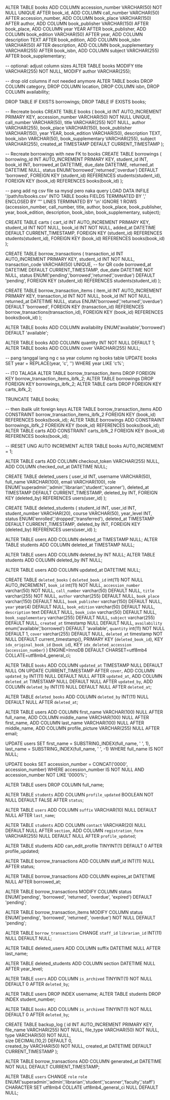 ALTER TABLE books
    ADD COLUMN accession_number VARCHAR(50) NOT NULL UNIQUE AFTER book_id,
    ADD COLUMN call_number VARCHAR(50) AFTER accession_number,
    ADD COLUMN book_place VARCHAR(150) AFTER author,
    ADD COLUMN book_publisher VARCHAR(150) AFTER book_place,
    ADD COLUMN year YEAR AFTER book_publisher,
    ADD COLUMN book_edition VARCHAR(50) AFTER year,
    ADD COLUMN description TEXT AFTER book_edition,
    ADD COLUMN book_isbn VARCHAR(50) AFTER description,
    ADD COLUMN book_supplementary VARCHAR(255) AFTER book_isbn,
    ADD COLUMN subject VARCHAR(255) AFTER book_supplementary;

-- optional: adjust column sizes
ALTER TABLE books
    MODIFY title VARCHAR(255) NOT NULL,
    MODIFY author VARCHAR(255);

-- drop old columns if not needed anymore
ALTER TABLE books
    DROP COLUMN category,
    DROP COLUMN location,
    DROP COLUMN isbn,
    DROP COLUMN availability;



DROP TABLE IF EXISTS borrowings;
DROP TABLE IF EXISTS books;

-- Recreate books
CREATE TABLE books (
    book_id INT AUTO_INCREMENT PRIMARY KEY,
    accession_number VARCHAR(50) NOT NULL UNIQUE,
    call_number VARCHAR(50),
    title VARCHAR(255) NOT NULL,
    author VARCHAR(255),
    book_place VARCHAR(150),
    book_publisher VARCHAR(150),
    year YEAR,
    book_edition VARCHAR(50),
    description TEXT,
    book_isbn VARCHAR(50),
    book_supplementary VARCHAR(255),
    subject VARCHAR(255),
    created_at TIMESTAMP DEFAULT CURRENT_TIMESTAMP
);

-- Recreate borrowings with new FK to books
CREATE TABLE borrowings (
  borrowing_id INT AUTO_INCREMENT PRIMARY KEY,
  student_id INT,
  book_id INT,
  borrowed_at DATETIME,
  due_date DATETIME,
  returned_at DATETIME NULL,
  status ENUM('borrowed','returned','overdue') DEFAULT 'borrowed',
  FOREIGN KEY (student_id) REFERENCES students(student_id),
  FOREIGN KEY (book_id) REFERENCES books(book_id)
);


-- pang add ng csv file sa mysql pero naka query
LOAD DATA INFILE '/path/to/books.csv'
INTO TABLE books
FIELDS TERMINATED BY ','
ENCLOSED BY '"'
LINES TERMINATED BY '\n'
IGNORE 1 ROWS
(accession_number, call_number, title, author, book_place, book_publisher, year, book_edition, description, book_isbn, book_supplementary, subject);


CREATE TABLE carts (
  cart_id INT AUTO_INCREMENT PRIMARY KEY,
  student_id INT NOT NULL,
  book_id INT NOT NULL,
  added_at DATETIME DEFAULT CURRENT_TIMESTAMP,
  FOREIGN KEY (student_id) REFERENCES students(student_id),
  FOREIGN KEY (book_id) REFERENCES books(book_id)
);

CREATE TABLE borrow_transactions (
  transaction_id INT AUTO_INCREMENT PRIMARY KEY,
  student_id INT NOT NULL,
  transaction_code VARCHAR(50) UNIQUE, -- for QR code
  borrowed_at DATETIME DEFAULT CURRENT_TIMESTAMP,
  due_date DATETIME NOT NULL,
  status ENUM('pending','borrowed','returned','overdue') DEFAULT 'pending',
  FOREIGN KEY (student_id) REFERENCES students(student_id)
);

CREATE TABLE borrow_transaction_items (
  item_id INT AUTO_INCREMENT PRIMARY KEY,
  transaction_id INT NOT NULL,
  book_id INT NOT NULL,
  returned_at DATETIME NULL,
  status ENUM('borrowed','returned','overdue') DEFAULT 'borrowed',
  FOREIGN KEY (transaction_id) REFERENCES borrow_transactions(transaction_id),
  FOREIGN KEY (book_id) REFERENCES books(book_id)
);

ALTER TABLE books 
ADD COLUMN availability ENUM('available','borrowed') DEFAULT 'available';

ALTER TABLE books ADD COLUMN quantity INT NOT NULL DEFAULT 1;
ALTER TABLE books ADD COLUMN cover VARCHAR(255) NULL;


-- pang tanggal lang ng c sa year column ng books table
UPDATE books
SET year = REPLACE(year, 'c', '')
WHERE year LIKE 'c%';

-- ITO TALAGA 
ALTER TABLE borrow_transaction_items DROP FOREIGN KEY borrow_transaction_items_ibfk_2;
ALTER TABLE borrowings DROP FOREIGN KEY borrowings_ibfk_2;
ALTER TABLE carts DROP FOREIGN KEY carts_ibfk_2;

TRUNCATE TABLE books;

-- then ibalik ulit foreign keys
ALTER TABLE borrow_transaction_items 
    ADD CONSTRAINT borrow_transaction_items_ibfk_2 FOREIGN KEY (book_id) REFERENCES books(book_id);
ALTER TABLE borrowings 
    ADD CONSTRAINT borrowings_ibfk_2 FOREIGN KEY (book_id) REFERENCES books(book_id);
ALTER TABLE carts 
    ADD CONSTRAINT carts_ibfk_2 FOREIGN KEY (book_id) REFERENCES books(book_id);

-- IRESET UNG AUTO INCREMENT
ALTER TABLE books AUTO_INCREMENT = 1;

ALTER TABLE carts
ADD COLUMN checkout_token VARCHAR(255) NULL,
ADD COLUMN checked_out_at DATETIME NULL;

CREATE TABLE deleted_users (
  user_id INT,
  username VARCHAR(50),
  full_name VARCHAR(100),
  email VARCHAR(100),
  role ENUM('superadmin','admin','librarian','student','scanner'),
  deleted_at TIMESTAMP DEFAULT CURRENT_TIMESTAMP,
  deleted_by INT,
  FOREIGN KEY (deleted_by) REFERENCES users(user_id)
);

CREATE TABLE deleted_students (
  student_id INT,
  user_id INT,
  student_number VARCHAR(20),
  course VARCHAR(50),
  year_level INT,
  status ENUM('enrolled','dropped','transferred'),
  deleted_at TIMESTAMP DEFAULT CURRENT_TIMESTAMP,
  deleted_by INT,
  FOREIGN KEY (deleted_by) REFERENCES users(user_id)
);

ALTER TABLE users ADD COLUMN deleted_at TIMESTAMP NULL;
ALTER TABLE students ADD COLUMN deleted_at TIMESTAMP NULL;

ALTER TABLE users ADD COLUMN deleted_by INT NULL;
ALTER TABLE students ADD COLUMN deleted_by INT NULL;

ALTER TABLE users ADD COLUMN updated_at DATETIME NULL;


CREATE TABLE `deleted_books` (
  `deleted_book_id` int(11) NOT NULL AUTO_INCREMENT,
  `book_id` int(11) NOT NULL,
  `accession_number` varchar(50) NOT NULL,
  `call_number` varchar(50) DEFAULT NULL,
  `title` varchar(255) NOT NULL,
  `author` varchar(255) DEFAULT NULL,
  `book_place` varchar(150) DEFAULT NULL,
  `book_publisher` varchar(150) DEFAULT NULL,
  `year` year(4) DEFAULT NULL,
  `book_edition` varchar(50) DEFAULT NULL,
  `description` text DEFAULT NULL,
  `book_isbn` varchar(50) DEFAULT NULL,
  `book_supplementary` varchar(255) DEFAULT NULL,
  `subject` varchar(255) DEFAULT NULL,
  `created_at` timestamp NULL DEFAULT NULL,
  `availability` enum('available','borrowed') DEFAULT 'available',
  `quantity` int(11) NOT NULL DEFAULT 1,
  `cover` varchar(255) DEFAULT NULL,
  `deleted_at` timestamp NOT NULL DEFAULT current_timestamp(),
  PRIMARY KEY (`deleted_book_id`),
  KEY `idx_original_book_id` (`book_id`),
  KEY `idx_deleted_accession` (`accession_number`)
) ENGINE=InnoDB DEFAULT CHARSET=utf8mb4 COLLATE=utf8mb4_general_ci;

ALTER TABLE `books`
  ADD COLUMN `updated_at` TIMESTAMP NULL DEFAULT NULL ON UPDATE CURRENT_TIMESTAMP AFTER `cover`,
  ADD COLUMN `updated_by` INT(11) NULL DEFAULT NULL AFTER `updated_at`,
  ADD COLUMN `deleted_at` TIMESTAMP NULL DEFAULT NULL AFTER `updated_by`,
  ADD COLUMN `deleted_by` INT(11) NULL DEFAULT NULL AFTER `deleted_at`;
  
ALTER TABLE `deleted_books`
ADD COLUMN `deleted_by` INT(11) NULL DEFAULT NULL AFTER `deleted_at`;

ALTER TABLE users
ADD COLUMN first_name VARCHAR(100) NULL AFTER full_name,
ADD COLUMN middle_name VARCHAR(100) NULL AFTER first_name,
ADD COLUMN last_name VARCHAR(100) NULL AFTER middle_name,
ADD COLUMN profile_picture VARCHAR(255) NULL AFTER email;

UPDATE users
SET 
    first_name = SUBSTRING_INDEX(full_name, ' ', 1),
    last_name = SUBSTRING_INDEX(full_name, ' ', -1)
WHERE 
    full_name IS NOT NULL;

UPDATE books
SET accession_number = CONCAT('0000', accession_number)
WHERE accession_number IS NOT NULL 
AND accession_number NOT LIKE '0000%';


ALTER TABLE users
DROP COLUMN full_name;


ALTER TABLE `students`
ADD COLUMN `profile_updated` BOOLEAN NOT NULL DEFAULT FALSE AFTER `status`;

ALTER TABLE `users`
ADD COLUMN `suffix` VARCHAR(10) NULL DEFAULT NULL AFTER `last_name`;

ALTER TABLE `students`
ADD COLUMN `contact` VARCHAR(20) NULL DEFAULT NULL AFTER `section`,
ADD COLUMN `registration_form` VARCHAR(255) NULL DEFAULT NULL AFTER `profile_updated`;

ALTER TABLE students ADD can_edit_profile TINYINT(1) DEFAULT 0 AFTER profile_updated;

ALTER TABLE borrow_transactions
ADD COLUMN staff_id INT(11) NULL AFTER status;

ALTER TABLE borrow_transactions 
ADD COLUMN expires_at DATETIME NULL AFTER borrowed_at;

ALTER TABLE borrow_transactions 
MODIFY COLUMN status ENUM('pending', 'borrowed', 'returned', 'overdue', 'expired') DEFAULT 'pending';

ALTER TABLE borrow_transaction_items
MODIFY COLUMN status ENUM('pending', 'borrowed', 'returned', 'overdue') NOT NULL DEFAULT 'pending';


ALTER TABLE `borrow_transactions` CHANGE `staff_id` `librarian_id` INT(11) NULL DEFAULT NULL;

ALTER TABLE deleted_users 
ADD COLUMN suffix DATETIME NULL AFTER last_name;


ALTER TABLE deleted_students 
ADD COLUMN section DATETIME NULL AFTER year_level;


ALTER TABLE `users` ADD COLUMN `is_archived` TINYINT(1) NOT NULL DEFAULT 0 AFTER `deleted_by`;

ALTER TABLE users DROP INDEX username;
ALTER TABLE students DROP INDEX student_number;

ALTER TABLE `books` ADD COLUMN `is_archived` TINYINT(1) NOT NULL DEFAULT 0 AFTER `deleted_by`;

CREATE TABLE backup_log (
    id INT AUTO_INCREMENT PRIMARY KEY,
    file_name VARCHAR(255) NOT NULL,
    file_type VARCHAR(50) NOT NULL,
    type VARCHAR(50) NOT NULL,        
    size DECIMAL(10,2) DEFAULT 0,  
    created_by VARCHAR(50) NOT NULL, 
    created_at DATETIME DEFAULT CURRENT_TIMESTAMP
);

ALTER TABLE borrow_transactions
ADD COLUMN generated_at DATETIME NOT NULL DEFAULT CURRENT_TIMESTAMP;


ALTER TABLE `users` CHANGE `role` `role` ENUM('superadmin','admin','librarian','student','scanner','faculty','staff') CHARACTER SET utf8mb4 COLLATE utf8mb4_general_ci NULL DEFAULT NULL;
